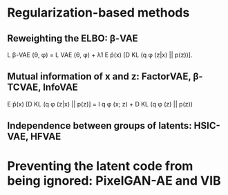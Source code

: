 # Regularization-based methods
## Reweighting the ELBO: β-VAE
L β-VAE (θ, φ) = L VAE (θ, φ) + λ1 E p̂(x) [D KL (q φ (z|x) || p(z))].

## Mutual information of x and z: FactorVAE, β-TCVAE, InfoVAE

E p̂(x) [D KL (q φ (z|x) || p(z)] = I q φ (x; z) + D KL (q φ (z) || p(z))

## Independence between groups of latents: HSIC-VAE, HFVAE

# Preventing the latent code from being ignored: PixelGAN-AE and VIB
